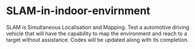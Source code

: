 # SLAM-in-indoor-envirnment
SLAM is Simultaneous Localisation and Mapping. Test a automotive driving vehicle that will have the capability to map the environment and reach to a target without assistance.
Codes will be updated along with its completion.
